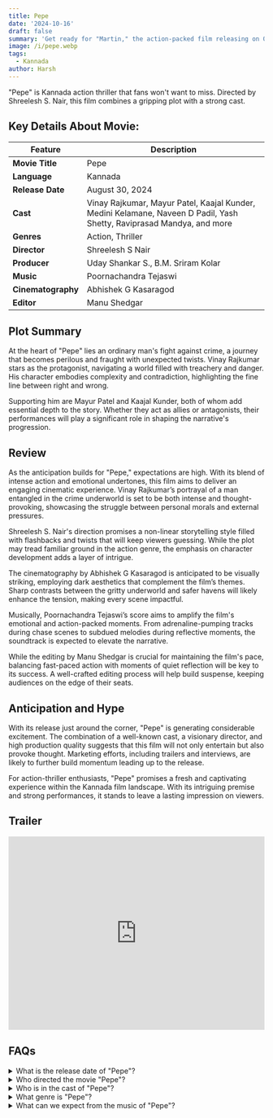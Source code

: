 ```yaml
---
title: Pepe
date: '2024-10-16'
draft: false
summary: 'Get ready for "Martin," the action-packed film releasing on October 11, 2024. Explore its thrilling story, star cast, and more'
image: /i/pepe.webp
tags:
  - Kannada
author: Harsh
---
```


"Pepe" is Kannada action thriller that fans won't want to miss. Directed by Shreelesh S. Nair, this film combines a gripping plot with a strong cast.

## Key Details About Movie:

| Feature            | Description                                                                                                           |
| ------------------ | --------------------------------------------------------------------------------------------------------------------- |
| **Movie Title**    | Pepe                                                                                                                  |
| **Language**       | Kannada                                                                                                               |
| **Release Date**   | August 30, 2024                                                                                                       |
| **Cast**           | Vinay Rajkumar, Mayur Patel, Kaajal Kunder, Medini Kelamane, Naveen D Padil, Yash Shetty, Raviprasad Mandya, and more |
| **Genres**         | Action, Thriller                                                                                                      |
| **Director**       | Shreelesh S Nair                                                                                                      |
| **Producer**       | Uday Shankar S., B.M. Sriram Kolar                                                                                    |
| **Music**          | Poornachandra Tejaswi                                                                                                 |
| **Cinematography** | Abhishek G Kasaragod                                                                                                  |
| **Editor**         | Manu Shedgar                                                                                                          |

## Plot Summary

At the heart of "Pepe" lies an ordinary man's fight against crime, a journey that becomes perilous and fraught with unexpected twists. Vinay Rajkumar stars as the protagonist, navigating a world filled with treachery and danger. His character embodies complexity and contradiction, highlighting the fine line between right and wrong.

Supporting him are Mayur Patel and Kaajal Kunder, both of whom add essential depth to the story. Whether they act as allies or antagonists, their performances will play a significant role in shaping the narrative's progression.

## Review

As the anticipation builds for "Pepe," expectations are high. With its blend of intense action and emotional undertones, this film aims to deliver an engaging cinematic experience. Vinay Rajkumar’s portrayal of a man entangled in the crime underworld is set to be both intense and thought-provoking, showcasing the struggle between personal morals and external pressures.

Shreelesh S. Nair's direction promises a non-linear storytelling style filled with flashbacks and twists that will keep viewers guessing. While the plot may tread familiar ground in the action genre, the emphasis on character development adds a layer of intrigue.

The cinematography by Abhishek G Kasaragod is anticipated to be visually striking, employing dark aesthetics that complement the film’s themes. Sharp contrasts between the gritty underworld and safer havens will likely enhance the tension, making every scene impactful.

Musically, Poornachandra Tejaswi’s score aims to amplify the film's emotional and action-packed moments. From adrenaline-pumping tracks during chase scenes to subdued melodies during reflective moments, the soundtrack is expected to elevate the narrative.

While the editing by Manu Shedgar is crucial for maintaining the film's pace, balancing fast-paced action with moments of quiet reflection will be key to its success. A well-crafted editing process will help build suspense, keeping audiences on the edge of their seats.

## Anticipation and Hype

With its release just around the corner, "Pepe" is generating considerable excitement. The combination of a well-known cast, a visionary director, and high production quality suggests that this film will not only entertain but also provoke thought. Marketing efforts, including trailers and interviews, are likely to further build momentum leading up to the release.

For action-thriller enthusiasts, "Pepe" promises a fresh and captivating experience within the Kannada film landscape. With its intriguing premise and strong performances, it stands to leave a lasting impression on viewers.

## Trailer

<iframe width="100%" height="380" src="https://www.youtube.com/embed/4-71mdYTprY?si=GkThj8y1Nkivh1Dt" title={title} frameborder="0" allow="accelerometer; autoplay; clipboard-write; encrypted-media; gyroscope; picture-in-picture; web-share" referrerpolicy="strict-origin-when-cross-origin" allowfullscreen></iframe>

## FAQs

<details>
  <summary>What is the release date of "Pepe"?</summary>
  <p>"Pepe" is set to release in theaters on August 30, 2024.</p>
</details>

<details>
  <summary>Who directed the movie "Pepe"?</summary>
  <p>The movie has been directed by Shreelesh S. Nair.</p>
</details>

<details>
  <summary>Who is in the cast of "Pepe"?</summary>
  <p>The film stars Vinay Rajkumar, Mayur Patel, Kaajal Kunder, Medini Kelamane, Naveen D Padil, Yash Shetty, and more.</p>
</details>

<details>
  <summary>What genre is "Pepe"?</summary>
  <p>"Pepe" is an action thriller.</p>
</details>

<details>
  <summary>What can we expect from the music of "Pepe"?</summary>
  <p>The music composed by Poornachandra Tejaswi is expected to enhance both the action sequences and emotional moments in the film.</p>
</details>
